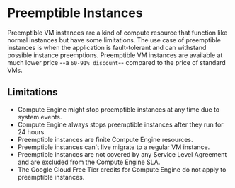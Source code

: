 # Preemptible Instances

Preemptible VM instances are a kind of compute resource that function like normal instances but have some limitations. The use case of preemptible instances is when the application is fault-tolerant and can withstand possible instance preemptions. Preemptible VM instances are available at much lower price --a `60-91% discount`-- compared to the price of standard VMs.

## Limitations

- Compute Engine might stop preemptible instances at any time due to system events.
- Compute Engine always stops preemptible instances after they run for 24 hours.
- Preemptible instances are finite Compute Engine resources.
- Preemptible instances can't live migrate to a regular VM instance.
- Preemptible instances are not covered by any Service Level Agreement and are excluded from the Compute Engine SLA.
- The Google Cloud Free Tier credits for Compute Engine do not apply to preemptible instances.

